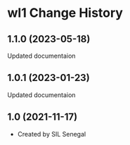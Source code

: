 wl1 Change History
====================

1.1.0 (2023-05-18)
----------------
Updated documentaion

1.0.1 (2023-01-23)
----------------
Updated documentaion

1.0 (2021-11-17)
----------------
* Created by SIL Senegal
